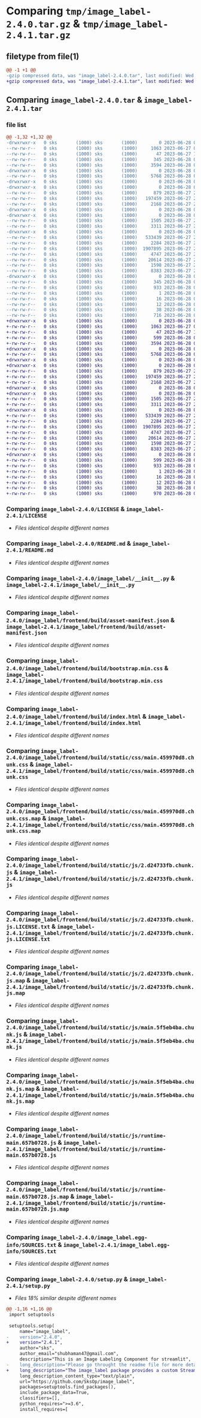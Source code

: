 # Comparing `tmp/image_label-2.4.0.tar.gz` & `tmp/image_label-2.4.1.tar.gz`

## filetype from file(1)

```diff
@@ -1 +1 @@
-gzip compressed data, was "image_label-2.4.0.tar", last modified: Wed Jun 28 07:54:00 2023, max compression
+gzip compressed data, was "image_label-2.4.1.tar", last modified: Wed Jun 28 07:55:51 2023, max compression
```

## Comparing `image_label-2.4.0.tar` & `image_label-2.4.1.tar`

### file list

```diff
@@ -1,32 +1,32 @@
-drwxrwxr-x   0 sks       (1000) sks       (1000)        0 2023-06-28 07:54:00.204639 image_label-2.4.0/
--rw-rw-r--   0 sks       (1000) sks       (1000)     1063 2023-06-27 05:51:46.000000 image_label-2.4.0/LICENSE
--rw-rw-r--   0 sks       (1000) sks       (1000)       47 2023-06-27 12:56:47.000000 image_label-2.4.0/MANIFEST.in
--rw-rw-r--   0 sks       (1000) sks       (1000)      345 2023-06-28 07:54:00.204639 image_label-2.4.0/PKG-INFO
--rw-rw-r--   0 sks       (1000) sks       (1000)     3594 2023-06-28 07:51:23.000000 image_label-2.4.0/README.md
-drwxrwxr-x   0 sks       (1000) sks       (1000)        0 2023-06-28 07:54:00.196639 image_label-2.4.0/image_label/
--rw-rw-r--   0 sks       (1000) sks       (1000)     5768 2023-06-28 06:32:15.000000 image_label-2.4.0/image_label/__init__.py
-drwxrwxr-x   0 sks       (1000) sks       (1000)        0 2023-06-28 07:54:00.192638 image_label-2.4.0/image_label/frontend/
-drwxrwxr-x   0 sks       (1000) sks       (1000)        0 2023-06-28 07:54:00.196639 image_label-2.4.0/image_label/frontend/build/
--rw-rw-r--   0 sks       (1000) sks       (1000)      879 2023-06-27 20:48:03.000000 image_label-2.4.0/image_label/frontend/build/asset-manifest.json
--rw-rw-r--   0 sks       (1000) sks       (1000)   197459 2023-06-27 20:47:52.000000 image_label-2.4.0/image_label/frontend/build/bootstrap.min.css
--rw-rw-r--   0 sks       (1000) sks       (1000)     2168 2023-06-27 20:48:03.000000 image_label-2.4.0/image_label/frontend/build/index.html
-drwxrwxr-x   0 sks       (1000) sks       (1000)        0 2023-06-28 07:54:00.196639 image_label-2.4.0/image_label/frontend/build/static/
-drwxrwxr-x   0 sks       (1000) sks       (1000)        0 2023-06-28 07:54:00.200639 image_label-2.4.0/image_label/frontend/build/static/css/
--rw-rw-r--   0 sks       (1000) sks       (1000)     1505 2023-06-27 20:48:03.000000 image_label-2.4.0/image_label/frontend/build/static/css/main.459970d8.chunk.css
--rw-rw-r--   0 sks       (1000) sks       (1000)     3311 2023-06-27 20:48:03.000000 image_label-2.4.0/image_label/frontend/build/static/css/main.459970d8.chunk.css.map
-drwxrwxr-x   0 sks       (1000) sks       (1000)        0 2023-06-28 07:54:00.204639 image_label-2.4.0/image_label/frontend/build/static/js/
--rw-rw-r--   0 sks       (1000) sks       (1000)   533439 2023-06-27 20:48:03.000000 image_label-2.4.0/image_label/frontend/build/static/js/2.d24733fb.chunk.js
--rw-rw-r--   0 sks       (1000) sks       (1000)     2284 2023-06-27 20:48:03.000000 image_label-2.4.0/image_label/frontend/build/static/js/2.d24733fb.chunk.js.LICENSE.txt
--rw-rw-r--   0 sks       (1000) sks       (1000)  1907895 2023-06-27 20:48:03.000000 image_label-2.4.0/image_label/frontend/build/static/js/2.d24733fb.chunk.js.map
--rw-rw-r--   0 sks       (1000) sks       (1000)     4747 2023-06-27 20:48:03.000000 image_label-2.4.0/image_label/frontend/build/static/js/main.5f5eb4ba.chunk.js
--rw-rw-r--   0 sks       (1000) sks       (1000)    20614 2023-06-27 20:48:03.000000 image_label-2.4.0/image_label/frontend/build/static/js/main.5f5eb4ba.chunk.js.map
--rw-rw-r--   0 sks       (1000) sks       (1000)     1598 2023-06-27 20:48:03.000000 image_label-2.4.0/image_label/frontend/build/static/js/runtime-main.657b0728.js
--rw-rw-r--   0 sks       (1000) sks       (1000)     8383 2023-06-27 20:48:03.000000 image_label-2.4.0/image_label/frontend/build/static/js/runtime-main.657b0728.js.map
-drwxrwxr-x   0 sks       (1000) sks       (1000)        0 2023-06-28 07:54:00.196639 image_label-2.4.0/image_label.egg-info/
--rw-rw-r--   0 sks       (1000) sks       (1000)      345 2023-06-28 07:54:00.000000 image_label-2.4.0/image_label.egg-info/PKG-INFO
--rw-rw-r--   0 sks       (1000) sks       (1000)      933 2023-06-28 07:54:00.000000 image_label-2.4.0/image_label.egg-info/SOURCES.txt
--rw-rw-r--   0 sks       (1000) sks       (1000)        1 2023-06-28 07:54:00.000000 image_label-2.4.0/image_label.egg-info/dependency_links.txt
--rw-rw-r--   0 sks       (1000) sks       (1000)       16 2023-06-28 07:54:00.000000 image_label-2.4.0/image_label.egg-info/requires.txt
--rw-rw-r--   0 sks       (1000) sks       (1000)       12 2023-06-28 07:54:00.000000 image_label-2.4.0/image_label.egg-info/top_level.txt
--rw-rw-r--   0 sks       (1000) sks       (1000)       38 2023-06-28 07:54:00.204639 image_label-2.4.0/setup.cfg
--rw-rw-r--   0 sks       (1000) sks       (1000)      716 2023-06-28 07:53:52.000000 image_label-2.4.0/setup.py
+drwxrwxr-x   0 sks       (1000) sks       (1000)        0 2023-06-28 07:55:51.001154 image_label-2.4.1/
+-rw-rw-r--   0 sks       (1000) sks       (1000)     1063 2023-06-27 05:51:46.000000 image_label-2.4.1/LICENSE
+-rw-rw-r--   0 sks       (1000) sks       (1000)       47 2023-06-27 12:56:47.000000 image_label-2.4.1/MANIFEST.in
+-rw-rw-r--   0 sks       (1000) sks       (1000)      599 2023-06-28 07:55:50.997154 image_label-2.4.1/PKG-INFO
+-rw-rw-r--   0 sks       (1000) sks       (1000)     3594 2023-06-28 07:51:23.000000 image_label-2.4.1/README.md
+drwxrwxr-x   0 sks       (1000) sks       (1000)        0 2023-06-28 07:55:50.989153 image_label-2.4.1/image_label/
+-rw-rw-r--   0 sks       (1000) sks       (1000)     5768 2023-06-28 06:32:15.000000 image_label-2.4.1/image_label/__init__.py
+drwxrwxr-x   0 sks       (1000) sks       (1000)        0 2023-06-28 07:55:50.989153 image_label-2.4.1/image_label/frontend/
+drwxrwxr-x   0 sks       (1000) sks       (1000)        0 2023-06-28 07:55:50.993153 image_label-2.4.1/image_label/frontend/build/
+-rw-rw-r--   0 sks       (1000) sks       (1000)      879 2023-06-27 20:48:03.000000 image_label-2.4.1/image_label/frontend/build/asset-manifest.json
+-rw-rw-r--   0 sks       (1000) sks       (1000)   197459 2023-06-27 20:47:52.000000 image_label-2.4.1/image_label/frontend/build/bootstrap.min.css
+-rw-rw-r--   0 sks       (1000) sks       (1000)     2168 2023-06-27 20:48:03.000000 image_label-2.4.1/image_label/frontend/build/index.html
+drwxrwxr-x   0 sks       (1000) sks       (1000)        0 2023-06-28 07:55:50.989153 image_label-2.4.1/image_label/frontend/build/static/
+drwxrwxr-x   0 sks       (1000) sks       (1000)        0 2023-06-28 07:55:50.993153 image_label-2.4.1/image_label/frontend/build/static/css/
+-rw-rw-r--   0 sks       (1000) sks       (1000)     1505 2023-06-27 20:48:03.000000 image_label-2.4.1/image_label/frontend/build/static/css/main.459970d8.chunk.css
+-rw-rw-r--   0 sks       (1000) sks       (1000)     3311 2023-06-27 20:48:03.000000 image_label-2.4.1/image_label/frontend/build/static/css/main.459970d8.chunk.css.map
+drwxrwxr-x   0 sks       (1000) sks       (1000)        0 2023-06-28 07:55:50.997154 image_label-2.4.1/image_label/frontend/build/static/js/
+-rw-rw-r--   0 sks       (1000) sks       (1000)   533439 2023-06-27 20:48:03.000000 image_label-2.4.1/image_label/frontend/build/static/js/2.d24733fb.chunk.js
+-rw-rw-r--   0 sks       (1000) sks       (1000)     2284 2023-06-27 20:48:03.000000 image_label-2.4.1/image_label/frontend/build/static/js/2.d24733fb.chunk.js.LICENSE.txt
+-rw-rw-r--   0 sks       (1000) sks       (1000)  1907895 2023-06-27 20:48:03.000000 image_label-2.4.1/image_label/frontend/build/static/js/2.d24733fb.chunk.js.map
+-rw-rw-r--   0 sks       (1000) sks       (1000)     4747 2023-06-27 20:48:03.000000 image_label-2.4.1/image_label/frontend/build/static/js/main.5f5eb4ba.chunk.js
+-rw-rw-r--   0 sks       (1000) sks       (1000)    20614 2023-06-27 20:48:03.000000 image_label-2.4.1/image_label/frontend/build/static/js/main.5f5eb4ba.chunk.js.map
+-rw-rw-r--   0 sks       (1000) sks       (1000)     1598 2023-06-27 20:48:03.000000 image_label-2.4.1/image_label/frontend/build/static/js/runtime-main.657b0728.js
+-rw-rw-r--   0 sks       (1000) sks       (1000)     8383 2023-06-27 20:48:03.000000 image_label-2.4.1/image_label/frontend/build/static/js/runtime-main.657b0728.js.map
+drwxrwxr-x   0 sks       (1000) sks       (1000)        0 2023-06-28 07:55:50.993153 image_label-2.4.1/image_label.egg-info/
+-rw-rw-r--   0 sks       (1000) sks       (1000)      599 2023-06-28 07:55:50.000000 image_label-2.4.1/image_label.egg-info/PKG-INFO
+-rw-rw-r--   0 sks       (1000) sks       (1000)      933 2023-06-28 07:55:50.000000 image_label-2.4.1/image_label.egg-info/SOURCES.txt
+-rw-rw-r--   0 sks       (1000) sks       (1000)        1 2023-06-28 07:55:50.000000 image_label-2.4.1/image_label.egg-info/dependency_links.txt
+-rw-rw-r--   0 sks       (1000) sks       (1000)       16 2023-06-28 07:55:50.000000 image_label-2.4.1/image_label.egg-info/requires.txt
+-rw-rw-r--   0 sks       (1000) sks       (1000)       12 2023-06-28 07:55:50.000000 image_label-2.4.1/image_label.egg-info/top_level.txt
+-rw-rw-r--   0 sks       (1000) sks       (1000)       38 2023-06-28 07:55:51.001154 image_label-2.4.1/setup.cfg
+-rw-rw-r--   0 sks       (1000) sks       (1000)      970 2023-06-28 07:55:39.000000 image_label-2.4.1/setup.py
```

### Comparing `image_label-2.4.0/LICENSE` & `image_label-2.4.1/LICENSE`

 * *Files identical despite different names*

### Comparing `image_label-2.4.0/README.md` & `image_label-2.4.1/README.md`

 * *Files identical despite different names*

### Comparing `image_label-2.4.0/image_label/__init__.py` & `image_label-2.4.1/image_label/__init__.py`

 * *Files identical despite different names*

### Comparing `image_label-2.4.0/image_label/frontend/build/asset-manifest.json` & `image_label-2.4.1/image_label/frontend/build/asset-manifest.json`

 * *Files identical despite different names*

### Comparing `image_label-2.4.0/image_label/frontend/build/bootstrap.min.css` & `image_label-2.4.1/image_label/frontend/build/bootstrap.min.css`

 * *Files identical despite different names*

### Comparing `image_label-2.4.0/image_label/frontend/build/index.html` & `image_label-2.4.1/image_label/frontend/build/index.html`

 * *Files identical despite different names*

### Comparing `image_label-2.4.0/image_label/frontend/build/static/css/main.459970d8.chunk.css` & `image_label-2.4.1/image_label/frontend/build/static/css/main.459970d8.chunk.css`

 * *Files identical despite different names*

### Comparing `image_label-2.4.0/image_label/frontend/build/static/css/main.459970d8.chunk.css.map` & `image_label-2.4.1/image_label/frontend/build/static/css/main.459970d8.chunk.css.map`

 * *Files identical despite different names*

### Comparing `image_label-2.4.0/image_label/frontend/build/static/js/2.d24733fb.chunk.js` & `image_label-2.4.1/image_label/frontend/build/static/js/2.d24733fb.chunk.js`

 * *Files identical despite different names*

### Comparing `image_label-2.4.0/image_label/frontend/build/static/js/2.d24733fb.chunk.js.LICENSE.txt` & `image_label-2.4.1/image_label/frontend/build/static/js/2.d24733fb.chunk.js.LICENSE.txt`

 * *Files identical despite different names*

### Comparing `image_label-2.4.0/image_label/frontend/build/static/js/2.d24733fb.chunk.js.map` & `image_label-2.4.1/image_label/frontend/build/static/js/2.d24733fb.chunk.js.map`

 * *Files identical despite different names*

### Comparing `image_label-2.4.0/image_label/frontend/build/static/js/main.5f5eb4ba.chunk.js` & `image_label-2.4.1/image_label/frontend/build/static/js/main.5f5eb4ba.chunk.js`

 * *Files identical despite different names*

### Comparing `image_label-2.4.0/image_label/frontend/build/static/js/main.5f5eb4ba.chunk.js.map` & `image_label-2.4.1/image_label/frontend/build/static/js/main.5f5eb4ba.chunk.js.map`

 * *Files identical despite different names*

### Comparing `image_label-2.4.0/image_label/frontend/build/static/js/runtime-main.657b0728.js` & `image_label-2.4.1/image_label/frontend/build/static/js/runtime-main.657b0728.js`

 * *Files identical despite different names*

### Comparing `image_label-2.4.0/image_label/frontend/build/static/js/runtime-main.657b0728.js.map` & `image_label-2.4.1/image_label/frontend/build/static/js/runtime-main.657b0728.js.map`

 * *Files identical despite different names*

### Comparing `image_label-2.4.0/image_label.egg-info/SOURCES.txt` & `image_label-2.4.1/image_label.egg-info/SOURCES.txt`

 * *Files identical despite different names*

### Comparing `image_label-2.4.0/setup.py` & `image_label-2.4.1/setup.py`

 * *Files 18% similar despite different names*

```diff
@@ -1,16 +1,16 @@
 import setuptools
 
 setuptools.setup(
     name="image_label",
-    version="2.4.0",
+    version="2.4.1",
     author="sks",
     author_email="shubhaman47@gmail.com",
     description="This is an Image Labeling Component for streamlit",
-    long_description="Please go throught the readme file for more details",
+    long_description="The image_label package provides a custom Streamlit component for image annotation. It allows users to manually annotate images with bounding boxes and labels, making it a great tool for data labeling tasks, especially in machine learning projects. for more info go to https://github.com/SksOp/image_label",
     long_description_content_type="text/plain",
     url="https://github.com/SksOp/image_label",
     packages=setuptools.find_packages(),
     include_package_data=True,
     classifiers=[],
     python_requires=">=3.6",
     install_requires=[
```

